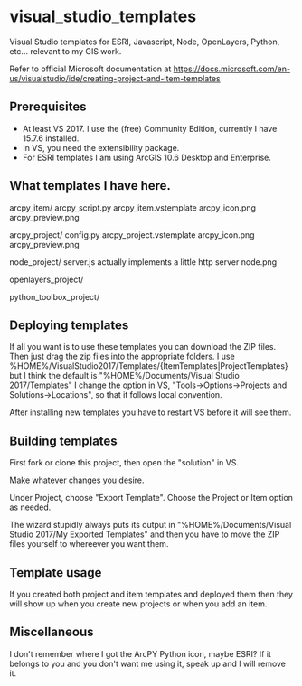 # visual_studio_templates
Visual Studio templates for ESRI, Javascript, Node, OpenLayers, Python, etc... relevant to my GIS work.

Refer to official Microsoft documentation at 
https://docs.microsoft.com/en-us/visualstudio/ide/creating-project-and-item-templates

## Prerequisites

* At least VS 2017. I use the (free) Community Edition, currently I have 15.7.6 installed.
* In VS, you need the extensibility package.
* For ESRI templates I am using ArcGIS 10.6 Desktop and Enterprise.

## What templates I have here.

arcpy_item/
  arcpy_script.py
  arcpy_item.vstemplate
  arcpy_icon.png
  arcpy_preview.png

arcpy_project/
  config.py
  arcpy_project.vstemplate
  arcpy_icon.png
  arcpy_preview.png

node_project/
  server.js    actually implements a little http server
  node.png

openlayers_project/
  
python_toolbox_project/

## Deploying templates

If all you want is to use these templates you can download the ZIP
files.  Then just drag the zip files into the appropriate folders. I
use %HOME%/VisualStudio2017/Templates/{ItemTemplates|ProjectTemplates}
but I think the default is "%HOME%/Documents/Visual Studio
2017/Templates" I change the option in VS, "Tools->Options->Projects
and Solutions->Locations", so that it follows local convention.

After installing new templates you have to restart VS before it will see them.

## Building templates

First fork or clone this project, then open the "solution" in VS.

Make whatever changes you desire.

Under Project, choose "Export Template". Choose the Project or Item option as needed.

The wizard stupidly always puts its output in
"%HOME%/Documents/Visual Studio 2017/My Exported Templates"
and then you have to move the ZIP files yourself to whereever you want them.

## Template usage

If you created both project and item templates and deployed them then they
will show up when you create new projects or when you add an item.

## Miscellaneous

I don't remember where I got the ArcPY Python icon, maybe ESRI? If it
belongs to you and you don't want me using it, speak up and I will
remove it.

